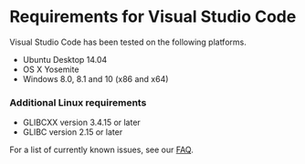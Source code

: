 # Requirements for Visual Studio Code

Visual Studio Code has been tested on the following platforms.

* Ubuntu Desktop 14.04
* OS X Yosemite
* Windows 8.0, 8.1 and 10 (x86 and x64)

### Additional Linux requirements

* GLIBCXX version 3.4.15 or later
* GLIBC version 2.15 or later

For a list of currently known issues, see our [FAQ](faq).
